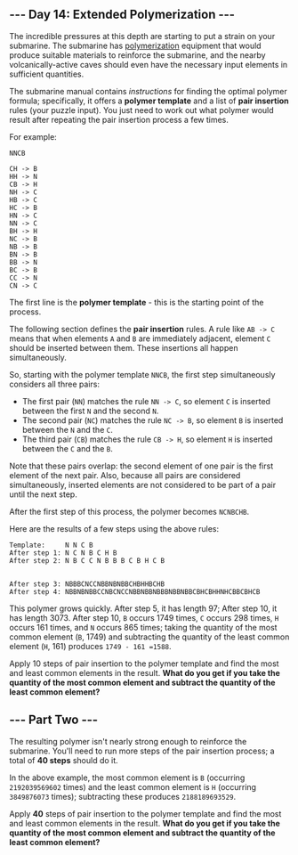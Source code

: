 ## --- Day 14: Extended Polymerization ---

The incredible pressures at this depth are starting to put a strain on your
submarine. The submarine has
[polymerization](https://en.wikipedia.org/wiki/Polymerization) equipment that
would produce suitable materials to reinforce the submarine, and the nearby
volcanically-active caves should even have the necessary input elements in
sufficient quantities.

The submarine manual contains _instructions_ for finding the optimal polymer
formula; specifically, it offers a **polymer template** and a list of **pair
insertion** rules (your puzzle input). You just need to work out what polymer
would result after repeating the pair insertion process a few times.

For example:

```
NNCB

CH -> B
HH -> N
CB -> H
NH -> C
HB -> C
HC -> B
HN -> C
NN -> C
BH -> H
NC -> B
NB -> B
BN -> B
BB -> N
BC -> B
CC -> N
CN -> C
```

The first line is the **polymer template** - this is the starting point of the
process.

The following section defines the **pair insertion** rules. A rule like
`AB -> C` means that when elements `A` and `B` are immediately adjacent, element
`C` should be inserted between them. These insertions all happen simultaneously.

So, starting with the polymer template `NNCB`, the first step simultaneously
considers all three pairs:

- The first pair (`NN`) matches the rule `NN -> C`, so element `C` is inserted
  between the first `N` and the second `N`.
- The second pair (`NC`) matches the rule `NC -> B`, so element `B` is inserted
  between the `N` and the `C`.
- The third pair (`CB`) matches the rule `CB -> H`, so element `H` is inserted
  between the `C` and the `B`.

Note that these pairs overlap: the second element of one pair is the first
element of the next pair. Also, because all pairs are considered simultaneously,
inserted elements are not considered to be part of a pair until the next step.

After the first step of this process, the polymer becomes `NCNBCHB`.

Here are the results of a few steps using the above rules:

```
Template:     N N C B
After step 1: N C N B C H B
After step 2: N B C C N B B B C B H C B


After step 3: NBBBCNCCNBBNBNBBCHBHHBCHB
After step 4: NBBNBNBBCCNBCNCCNBBNBBNBBBNBBNBBCBHCBHHNHCBBCBHCB
```

This polymer grows quickly. After step 5, it has length 97; After step 10, it
has length 3073. After step 10, `B` occurs 1749 times, `C` occurs 298 times, `H`
occurs 161 times, and `N` occurs 865 times; taking the quantity of the most
common element (`B`, 1749) and subtracting the quantity of the least common
element (`H`, 161) produces `1749 - 161 =1588`.

Apply 10 steps of pair insertion to the polymer template and find the most and
least common elements in the result. **What do you get if you take the quantity
of the most common element and subtract the quantity of the least common
element?**

## --- Part Two ---

The resulting polymer isn't nearly strong enough to reinforce the submarine.
You'll need to run more steps of the pair insertion process; a total of **40
steps** should do it.

In the above example, the most common element is `B` (occurring `2192039569602`
times) and the least common element is `H` (occurring `3849876073` times);
subtracting these produces `2188189693529`.

Apply **40** steps of pair insertion to the polymer template and find the most
and least common elements in the result. **What do you get if you take the
quantity of the most common element and subtract the quantity of the least
common element?**
